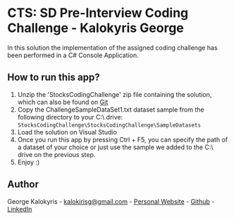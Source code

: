 # CTS: SD Pre-Interview Coding Challenge - Kalokyris George

In this solution the implementation of the assigned coding challenge has been performed in a C# Console Application.

## How to run this app?

1. Unzip the 'StocksCodingChallenge' zip file containing the solution, which can also be found on [Git](https://github.com/georgekalokyris/StocksCodingChallenge)
2. Copy the ChallengeSampleDataSet1.txt dataset sample from the following directory to your C:\ drive: ```StocksCodingChallenge\StocksCodingChallenge\SampleDatasets```
3. Load the solution on Visual Studio 
4. Once you run this app by pressing Ctrl + F5, you can specify the path of a dataset of your choice or just use the sample we added to the C:\ drive on the previous step.
5. Enjoy :)

## Author
George Kalokyris - kalokirisg@gmail.com - [Personal Website](https://www.georgekalok.com) - [Github](https://github.com/georgekalokyris) - [LinkedIn](https://www.linkedin.com/in/george-kalokyris-3999a3b8/)
